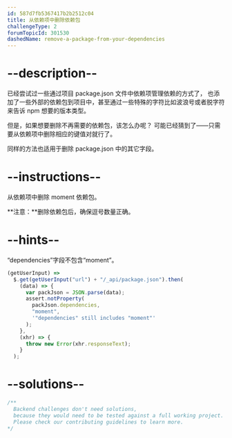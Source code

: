 ```yaml
---
id: 587d7fb5367417b2b2512c04
title: 从依赖项中删除依赖包
challengeType: 2
forumTopicId: 301530
dashedName: remove-a-package-from-your-dependencies
---
```


# --description--

已经尝试过一些通过项目 package.json 文件中依赖项管理依赖的方式了， 也添加了一些外部的依赖包到项目中，甚至通过一些特殊的字符比如波浪号或者脱字符来告诉 npm 想要的版本类型。

但是，如果想要删除不再需要的依赖包，该怎么办呢？ 可能已经猜到了——只需要从依赖项中删除相应的键值对就行了。

同样的方法也适用于删除 package.json 中的其它字段。

# --instructions--

从依赖项中删除 moment 依赖包。

**注意：**删除依赖包后，确保逗号数量正确。

# --hints--

“dependencies”字段不包含“moment”。

```js
(getUserInput) =>
  $.get(getUserInput("url") + "/_api/package.json").then(
    (data) => {
      var packJson = JSON.parse(data);
      assert.notProperty(
        packJson.dependencies,
        "moment",
        '"dependencies" still includes "moment"'
      );
    },
    (xhr) => {
      throw new Error(xhr.responseText);
    }
  );
```

# --solutions--

```js
/**
  Backend challenges don't need solutions, 
  because they would need to be tested against a full working project. 
  Please check our contributing guidelines to learn more.
*/
```
